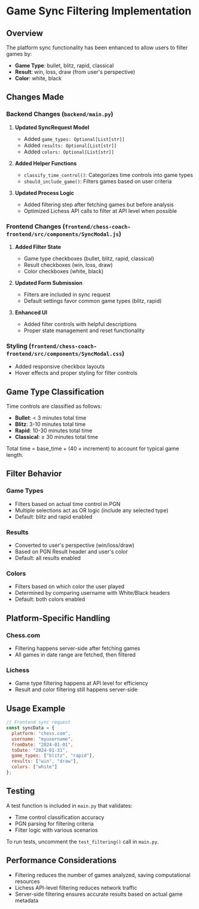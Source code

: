 # Game Sync Filtering Implementation

## Overview
The platform sync functionality has been enhanced to allow users to filter games by:
- **Game Type**: bullet, blitz, rapid, classical
- **Result**: win, loss, draw (from user's perspective)
- **Color**: white, black

## Changes Made

### Backend Changes (`backend/main.py`)

1. **Updated SyncRequest Model**
   - Added `game_types: Optional[List[str]]`
   - Added `results: Optional[List[str]]`
   - Added `colors: Optional[List[str]]`

2. **Added Helper Functions**
   - `classify_time_control()`: Categorizes time controls into game types
   - `should_include_game()`: Filters games based on user criteria

3. **Updated Process Logic**
   - Added filtering step after fetching games but before analysis
   - Optimized Lichess API calls to filter at API level when possible

### Frontend Changes (`frontend/chess-coach-frontend/src/components/SyncModal.js`)

1. **Added Filter State**
   - Game type checkboxes (bullet, blitz, rapid, classical)
   - Result checkboxes (win, loss, draw)
   - Color checkboxes (white, black)

2. **Updated Form Submission**
   - Filters are included in sync request
   - Default settings favor common game types (blitz, rapid)

3. **Enhanced UI**
   - Added filter controls with helpful descriptions
   - Proper state management and reset functionality

### Styling (`frontend/chess-coach-frontend/src/components/SyncModal.css`)

- Added responsive checkbox layouts
- Hover effects and proper styling for filter controls

## Game Type Classification

Time controls are classified as follows:
- **Bullet**: < 3 minutes total time
- **Blitz**: 3-10 minutes total time  
- **Rapid**: 10-30 minutes total time
- **Classical**: ≥ 30 minutes total time

Total time = base_time + (40 × increment) to account for typical game length.

## Filter Behavior

### Game Types
- Filters based on actual time control in PGN
- Multiple selections act as OR logic (include any selected type)
- Default: blitz and rapid enabled

### Results
- Converted to user's perspective (win/loss/draw)
- Based on PGN Result header and user's color
- Default: all results enabled

### Colors
- Filters based on which color the user played
- Determined by comparing username with White/Black headers
- Default: both colors enabled

## Platform-Specific Handling

### Chess.com
- Filtering happens server-side after fetching games
- All games in date range are fetched, then filtered

### Lichess
- Game type filtering happens at API level for efficiency
- Result and color filtering still happens server-side

## Usage Example

```javascript
// Frontend sync request
const syncData = {
  platform: "chess.com",
  username: "myusername",
  fromDate: "2024-01-01",
  toDate: "2024-01-31",
  game_types: ["blitz", "rapid"],
  results: ["win", "draw"],
  colors: ["white"]
};
```

## Testing

A test function is included in `main.py` that validates:
- Time control classification accuracy
- PGN parsing for filtering criteria
- Filter logic with various scenarios

To run tests, uncomment the `test_filtering()` call in `main.py`.

## Performance Considerations

- Filtering reduces the number of games analyzed, saving computational resources
- Lichess API-level filtering reduces network traffic
- Server-side filtering ensures accurate results based on actual game metadata 
